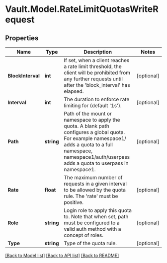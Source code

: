 # Vault.Model.RateLimitQuotasWriteRequest

## Properties

Name | Type | Description | Notes
------------ | ------------- | ------------- | -------------
**BlockInterval** | **int** | If set, when a client reaches a rate limit threshold, the client will be prohibited from any further requests until after the &#x27;block_interval&#x27; has elapsed. | [optional] 
**Interval** | **int** | The duration to enforce rate limiting for (default &#x27;1s&#x27;). | [optional] 
**Path** | **string** | Path of the mount or namespace to apply the quota. A blank path configures a global quota. For example namespace1/ adds a quota to a full namespace, namespace1/auth/userpass adds a quota to userpass in namespace1. | [optional] 
**Rate** | **float** | The maximum number of requests in a given interval to be allowed by the quota rule. The &#x27;rate&#x27; must be positive. | [optional] 
**Role** | **string** | Login role to apply this quota to. Note that when set, path must be configured to a valid auth method with a concept of roles. | [optional] 
**Type** | **string** | Type of the quota rule. | [optional] 

[[Back to Model list]](../README.md#documentation-for-models) [[Back to API list]](../README.md#documentation-for-api-endpoints) [[Back to README]](../README.md)


